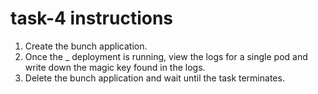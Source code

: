 # task-4 instructions

1. Create the bunch application. 
2. Once the _ deployment is running, view the logs for a single pod and write down the magic key found in the logs. 
3. Delete the bunch application and wait until the task terminates.
